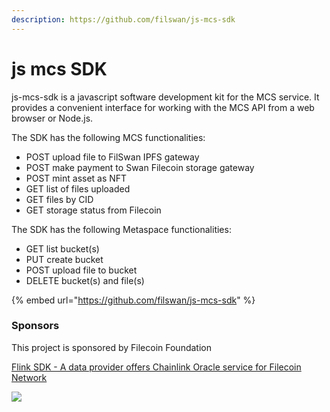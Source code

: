 ```yaml
---
description: https://github.com/filswan/js-mcs-sdk
---
```


# js mcs SDK

js-mcs-sdk is a javascript software development kit for the MCS service. It provides a convenient interface for working with the MCS API from a web browser or Node.js.&#x20;

The SDK has the following MCS functionalities:

* POST    upload file to FilSwan IPFS gateway
* POST    make payment to Swan Filecoin storage gateway
* POST    mint asset as NFT
* GET       list of files uploaded
* GET       files by CID
* GET       storage status from Filecoin

The SDK has the following Metaspace functionalities:

* GET        list bucket(s)
* PUT        create bucket
* POST      upload file to bucket
* DELETE   bucket(s) and file(s)



{% embed url="https://github.com/filswan/js-mcs-sdk" %}

### Sponsors

This project is sponsored by Filecoin Foundation

[Flink SDK - A data provider offers Chainlink Oracle service for Filecoin Network](https://github.com/filecoin-project/devgrants/issues/463)

[![](https://github.com/filswan/flink/raw/main/filecoin.png)](https://github.com/filswan/flink/blob/main/filecoin.png)
